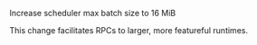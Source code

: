 Increase scheduler max batch size to 16 MiB

This change facilitates RPCs to larger, more featureful runtimes.
